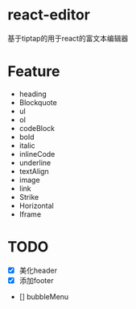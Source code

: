 # react-editor
基于tiptap的用于react的富文本编辑器



# Feature

- heading
- Blockquote
- ul
- ol
- codeBlock
- bold
- italic
- inlineCode
- underline
- textAlign
- image
- link
- Strike
- Horizontal
- Iframe

# TODO
- [x] 美化header
- [x] 添加footer
- [] bubbleMenu
